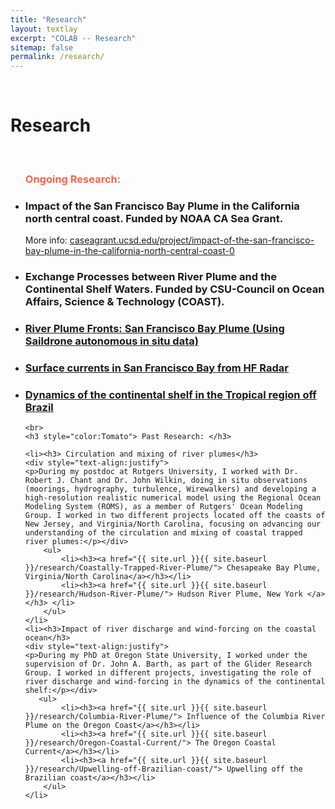 ```yaml
---
title: "Research"
layout: textlay
excerpt: "COLAB -- Research"
sitemap: false
permalink: /research/
---
```



<br>

# Research


<ul>
	<br>
	<h3 style="color:Tomato">Ongoing Research:</h3>

  <li><h3> Impact of the San Francisco Bay Plume in the California north central coast. Funded by NOAA CA Sea Grant.</h3>  More info: <a href='https://caseagrant.ucsd.edu/project/impact-of-the-san-francisco-bay-plume-in-the-california-north-central-coast-0'> caseagrant.ucsd.edu/project/impact-of-the-san-francisco-bay-plume-in-the-california-north-central-coast-0 </a> </li>
	<li><h3> Exchange Processes between River Plume and the Continental Shelf Waters. Funded by CSU-Council on Ocean Affairs, Science & Technology (COAST).</h3> </li>
	<li><h3><a href="{{ site.url }}{{ site.baseurl }}/research/Saildrone/"> River Plume Fronts: San Francisco Bay Plume (Using Saildrone autonomous in situ data) </a></h3></li>
	<li><h3><a href="{{ site.url }}{{ site.baseurl }}/research/HF-Radar/"> Surface currents in San Francisco Bay from HF Radar </a></h3></li>
	<li><h3><a href="{{ site.url }}{{ site.baseurl }}/research/continental-shelf-brazil/"> Dynamics of the continental shelf in the Tropical region off Brazil </a></h3></li>


	<br>
	<h3 style="color:Tomato"> Past Research: </h3>

	<li><h3> Circulation and mixing of river plumes</h3>
	<div style="text-align:justify">
	<p>During my postdoc at Rutgers University, I worked with Dr. Robert J. Chant and Dr. John Wilkin, doing in situ observations (moorings, hydrography, turbulence, Wirewalkers) and developing a high-resolution realistic numerical model using the Regional Ocean Modeling System (ROMS), as a member of Rutgers' Ocean Modeling Group. I worked in two different projects located off the coasts of New Jersey, and Virginia/North Carolina, focusing on advancing our understanding of the circulation and mixing of coastal trapped river plumes:</p></div>
        <ul>
            <li><h3><a href="{{ site.url }}{{ site.baseurl }}/research/Coastally-Trapped-River-Plume/"> Chesapeake Bay Plume, Virginia/North Carolina</a></h3></li>
            <li><h3><a href="{{ site.url }}{{ site.baseurl }}/research/Hudson-River-Plume/"> Hudson River Plume, New York </a></h3> </li>
        </ul>
    </li>
	<li><h3>Impact of river discharge and wind-forcing on the coastal ocean</h3>
	<div style="text-align:justify">
	<p>During my PhD at Oregon State University, I worked under the supervision of Dr. John A. Barth, as part of the Glider Research Group. I worked in different projects, investigating the role of river discharge and wind-forcing in the dynamics of the continental shelf:</p></div>
       <ul>
            <li><h3><a href="{{ site.url }}{{ site.baseurl }}/research/Columbia-River-Plume/"> Influence of the Columbia River Plume on the Oregon Coast</a></h3></li>
            <li><h3><a href="{{ site.url }}{{ site.baseurl }}/research/Oregon-Coastal-Current/"> The Oregon Coastal Current</a></h3></li>
			<li><h3><a href="{{ site.url }}{{ site.baseurl }}/research/Upwelling-off-Brazilian-coast/"> Upwelling off the Brazilian coast</a></h3></li>
        </ul>
    </li>
</ul>
